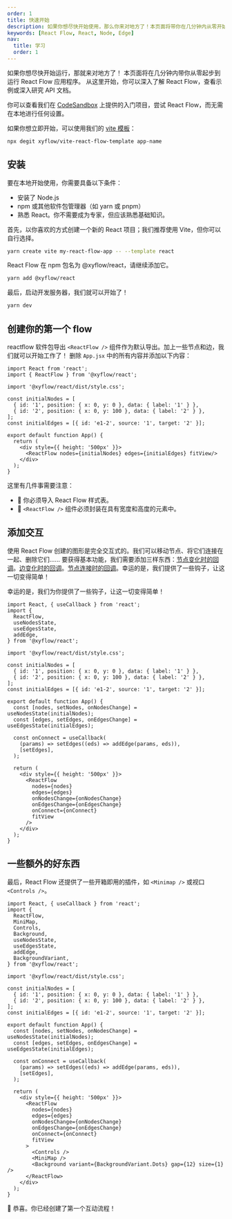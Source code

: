 ```yaml
---
order: 1
title: 快速开始
description: 如果你想尽快开始使用，那么你来对地方了！本页面将带你在几分钟内从零开始开发一个可以运行的 React Flow 应用。从这里，你可以深入了解 React Flow 的全部内容、查看示例或深入了解 API 文档。
keywords: [React Flow, React, Node, Edge]
nav:
  title: 学习
  order: 1
---
```


如果你想尽快开始运行，那就来对地方了！ 本页面将在几分钟内带你从零起步到运行 React Flow 应用程序。 从这里开始，你可以深入了解 React Flow，查看示例或深入研究 API 文档。

你可以查看我们在 [CodeSandbox](https://new.reactflow.dev/ts) 上提供的入门项目，尝试 React Flow，而无需在本地进行任何设置。

如果你想立即开始，可以使用我们的 [vite 模板](https://github.com/xyflow/vite-react-flow-template)：

```sh
npx degit xyflow/vite-react-flow-template app-name
```

## 安装

要在本地开始使用，你需要具备以下条件：

- 安装了 Node.js
- npm 或其他软件包管理器（如 yarn 或 pnpm）
- 熟悉 React。你不需要成为专家，但应该熟悉基础知识。

首先，以你喜欢的方式创建一个新的 React 项目；我们推荐使用 Vite，但你可以自行选择。

```sh
yarn create vite my-react-flow-app -- --template react
```

React Flow 在 npm 包名为 @xyflow/react，请继续添加它。

```sh
yarn add @xyflow/react
```

最后，启动开发服务器，我们就可以开始了！

```sh
yarn dev
```

## 创建你的第一个 flow

reactflow 软件包导出 `<ReactFlow />` 组件作为默认导出。加上一些节点和边，我们就可以开始工作了！ 删除 `App.jsx` 中的所有内容并添加以下内容：

```tsx
import React from 'react';
import { ReactFlow } from '@xyflow/react';

import '@xyflow/react/dist/style.css';

const initialNodes = [
  { id: '1', position: { x: 0, y: 0 }, data: { label: '1' } },
  { id: '2', position: { x: 0, y: 100 }, data: { label: '2' } },
];
const initialEdges = [{ id: 'e1-2', source: '1', target: '2' }];

export default function App() {
  return (
    <div style={{ height: '500px' }}>
      <ReactFlow nodes={initialNodes} edges={initialEdges} fitView/>
    </div>
  );
}
```

这里有几件事需要注意：

- 🎨 你必须导入 React Flow 样式表。
- 📐 `<ReactFlow />` 组件必须封装在具有宽度和高度的元素中。

## 添加交互

使用 React Flow 创建的图形是完全交互式的。我们可以移动节点、将它们连接在一起、删除它们...... 要获得基本功能，我们需要添加三样东西：[节点变化时的回调](#)。[边变化时的回调](#)。[节点连接时的回调](#)。幸运的是，我们提供了一些钩子，让这一切变得简单！

幸运的是，我们为你提供了一些钩子，让这一切变得简单！

```tsx
import React, { useCallback } from 'react';
import {
  ReactFlow,
  useNodesState,
  useEdgesState,
  addEdge,
} from '@xyflow/react';

import '@xyflow/react/dist/style.css';

const initialNodes = [
  { id: '1', position: { x: 0, y: 0 }, data: { label: '1' } },
  { id: '2', position: { x: 0, y: 100 }, data: { label: '2' } },
];
const initialEdges = [{ id: 'e1-2', source: '1', target: '2' }];

export default function App() {
  const [nodes, setNodes, onNodesChange] = useNodesState(initialNodes);
  const [edges, setEdges, onEdgesChange] = useEdgesState(initialEdges);

  const onConnect = useCallback(
    (params) => setEdges((eds) => addEdge(params, eds)),
    [setEdges],
  );

  return (
    <div style={{ height: '500px' }}>
      <ReactFlow
        nodes={nodes}
        edges={edges}
        onNodesChange={onNodesChange}
        onEdgesChange={onEdgesChange}
        onConnect={onConnect}
        fitView
      />
    </div>
  );
}
```

## 一些额外的好东西

最后，React Flow 还提供了一些开箱即用的插件，如 `<Minimap />` 或视口 `<Controls />`。

```tsx
import React, { useCallback } from 'react';
import {
  ReactFlow,
  MiniMap,
  Controls,
  Background,
  useNodesState,
  useEdgesState,
  addEdge,
  BackgroundVariant,
} from '@xyflow/react';

import '@xyflow/react/dist/style.css';

const initialNodes = [
  { id: '1', position: { x: 0, y: 0 }, data: { label: '1' } },
  { id: '2', position: { x: 0, y: 100 }, data: { label: '2' } },
];
const initialEdges = [{ id: 'e1-2', source: '1', target: '2' }];

export default function App() {
  const [nodes, setNodes, onNodesChange] = useNodesState(initialNodes);
  const [edges, setEdges, onEdgesChange] = useEdgesState(initialEdges);

  const onConnect = useCallback(
    (params) => setEdges((eds) => addEdge(params, eds)),
    [setEdges],
  );

  return (
    <div style={{ height: '500px' }}>
      <ReactFlow
        nodes={nodes}
        edges={edges}
        onNodesChange={onNodesChange}
        onEdgesChange={onEdgesChange}
        onConnect={onConnect}
        fitView
      >
        <Controls />
        <MiniMap />
        <Background variant={BackgroundVariant.Dots} gap={12} size={1} />
      </ReactFlow>
    </div>
  );
}
```

🎉 恭喜。你已经创建了第一个互动流程！
